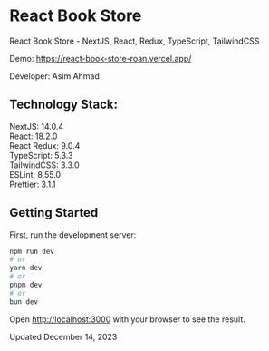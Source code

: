 # React Book Store
React Book Store - NextJS, React, Redux, TypeScript, TailwindCSS

Demo: https://react-book-store-roan.vercel.app/

Developer: Asim Ahmad

## Technology Stack:
NextJS: 14.0.4 <br>
React: 18.2.0 <br>
React Redux: 9.0.4 <br>
TypeScript: 5.3.3 <br>
TailwindCSS: 3.3.0 <br>
ESLint: 8.55.0 <br>
Prettier: 3.1.1

## Getting Started

First, run the development server:

```bash
npm run dev
# or
yarn dev
# or
pnpm dev
# or
bun dev
```

Open [http://localhost:3000](http://localhost:3000) with your browser to see the result.

Updated December 14, 2023
